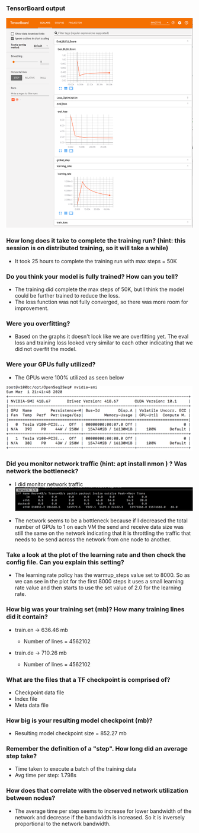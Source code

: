 ### TensorBoard output

![TensorBoard Output](https://github.com/pviswana/W251/blob/master/homeworks/hw09/TensorBoardOutput.png)


### How long does it take to complete the training run? (hint: this session is on distributed training, so it will take a while)
* It took 25 hours to complete the training run with max steps = 50K

### Do you think your model is fully trained? How can you tell?
* The training did complete the max steps of 50K, but I think the model could be further trained to reduce the loss. 
* The loss function was not fully converged, so there was more room for improvement.

### Were you overfitting?
* Based on the graphs it doesn't look like we are overfitting yet. The eval loss and training loss looked very similar to each other indicating that we did not overfit the model.

### Were your GPUs fully utilized?
* The GPUs were 100% utilized as seen below

![GPU Utilization](https://github.com/pviswana/W251/blob/master/homeworks/hw09/GPUUsage.png)

### Did you monitor network traffic (hint: apt install nmon ) ? Was network the bottleneck?
* I did monitor network traffic
![Network monitoring](https://github.com/pviswana/W251/blob/master/homeworks/hw09/NetworkMonitoring.png)

* The network seems to be a bottleneck because if I decreased the total number of GPUs to 1 on each VM the send and receive data size was still the same on the network indicating that it is throttling the traffic that needs to be send across the network from one node to another.

### Take a look at the plot of the learning rate and then check the config file. Can you explain this setting?
* The learning rate policy has the warmup_steps value set to 8000. So as we can see in the plot for the first 8000 steps it uses a small learning rate value and then starts to use the set value of 2.0 for the learning rate.

### How big was your training set (mb)? How many training lines did it contain?
* train.en -> 636.46 mb
  * Number of lines = 4562102

* train.de -> 710.26 mb
  * Number of lines = 4562102

### What are the files that a TF checkpoint is comprised of?
* Checkpoint data file
* Index file
* Meta data file

### How big is your resulting model checkpoint (mb)?
* Resulting model checkpoint size = 852.27 mb

### Remember the definition of a "step". How long did an average step take?
* Time taken to execute a batch of the training data
* Avg time per step: 1.798s

### How does that correlate with the observed network utilization between nodes?
* The average time per step seems to increase for lower bandwidth of the network and decrease if the bandwidth is increased. So it is inversely proportional to the network bandwidth. 
